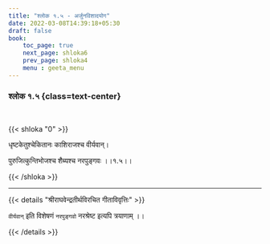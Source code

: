 ```yaml
---
title: "श्लोक १.५ - अर्जुनविशादयोग"
date: 2022-03-08T14:39:18+05:30
draft: false
book:
    toc_page: true
    next_page: shloka6
    prev_page: shloka4
    menu : geeta_menu
---
```



### श्लोक १.५ {class=text-center}

<br/>

{{< shloka  "0"  >}}

धृष्टकेतुश्चेकितानः काशिराजश्च वीर्यवान्।

पुरुजित्कुन्तिभोजश्च शैब्यश्च नरपुङ्गवः ।।१.५।।

{{< /shloka >}}


---

{{< details "श्रीराघवेन्द्रतीर्थविरचित गीताविवृत्तिः" >}}

`वीर्यवान्` इति विशेषणं `नरपुङ्गवो` नरश्रेष्ट इत्यपि त्रयाणाम् ।। 

{{< /details >}}


